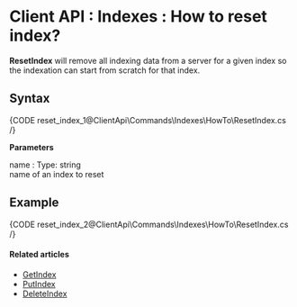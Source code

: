 # Client API : Indexes : How to reset index?

**ResetIndex** will remove all indexing data from a server for a given index so the indexation can start from scratch for that index.

## Syntax

{CODE reset_index_1@ClientApi\Commands\Indexes\HowTo\ResetIndex.cs /}

**Parameters**   

name
:   Type: string   
name of an index to reset

## Example

{CODE reset_index_2@ClientApi\Commands\Indexes\HowTo\ResetIndex.cs /}

#### Related articles

- [GetIndex](../../../../client-api/commands/indexes/get)  
- [PutIndex](../../../../client-api/commands/indexes/put)  
- [DeleteIndex](../../../../client-api/commands/indexes/delete)  